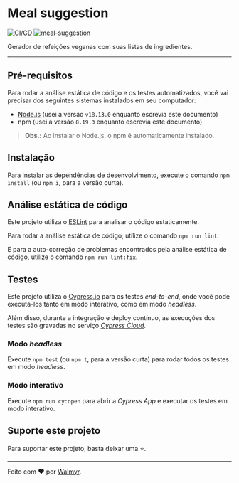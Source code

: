 # Meal suggestion

[![CI/CD](https://github.com/wlsf82/meal-suggestion/actions/workflows/cicd.yml/badge.svg)](https://github.com/wlsf82/meal-suggestion/actions)
[![meal-suggestion](https://img.shields.io/endpoint?url=https://cloud.cypress.io/badge/simple/dyjimv/main&style=flat&logo=cypress)](https://cloud.cypress.io/projects/dyjimv/runs)

Gerador de refeições veganas com suas listas de ingredientes.

___

## Pré-requisitos

Para rodar a análise estática de código e os testes automatizados, você vai precisar dos seguintes sistemas instalados em seu computador:

- [Node.js](https://nodejs.org/en/) (usei a versão `v18.13.0` enquanto escrevia este documento)
- npm (usei a versão `8.19.3` enquanto escrevia este documento)

> **Obs.:** Ao instalar o Node.js, o npm é automaticamente instalado.

## Instalação

Para instalar as dependências de desenvolvimento, execute o comando `npm install` (ou `npm i`, para a versão curta).

## Análise estática de código

Este projeto utiliza o [ESLint](https://eslint.org/) para analisar o código estaticamente.

Para rodar a análise estática de código, utilize o comando `npm run lint`.

E para a auto-correção de problemas encontrados pela análise estática de código, utilize o comando `npm run lint:fix`.

## Testes

Este projeto utiliza o [Cypress.io](https://cypress.io) para os testes _end-to-end_, onde você pode executá-los tanto em modo interativo, como em modo _headless_.

Além disso, durante a integração e deploy contínuo, as execuções dos testes são gravadas no serviço [_Cypress Cloud_](https://cloud.cypress.io/projects/dyjimv/runs).

### Modo _headless_

Execute `npm test` (ou `npm t`, para a versão curta) para rodar todos os testes em modo _headless_.

### Modo interativo

Execute `npm run cy:open` para abrir a _Cypress App_ e executar os testes em modo interativo.

## Suporte este projeto

Para suportar este projeto, basta deixar uma ⭐.

___

Feito com ❤️ por [Walmyr](https://walmyr.dev).
